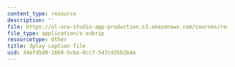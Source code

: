 ```yaml
---
content_type: resource
description: ''
file: https://ol-ocw-studio-app-production.s3.amazonaws.com/courses/res-6-008-digital-signal-processing-spring-2011/34efd5d016695cba8cc7547cd35b2b4a_TuCYGjp7WKU.vtt
file_type: application/x-subrip
resourcetype: Other
title: 3play caption file
uid: 34efd5d0-1669-5cba-8cc7-547cd35b2b4a
---
```

